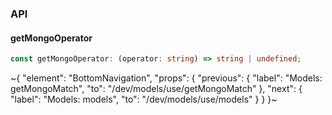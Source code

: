 

### API

#### getMongoOperator

```ts
const getMongoOperator: (operator: string) => string | undefined;
```


~{
  "element": "BottomNavigation",
  "props": {
    "previous": {
      "label": "Models: getMongoMatch",
      "to": "/dev/models/use/getMongoMatch"
    },
    "next": {
      "label": "Models: models",
      "to": "/dev/models/use/models"
    }
  }
}~
